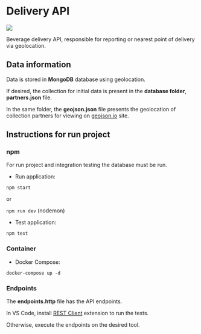 # Delivery API

![](https://github.com/yagoluiz/delivery-api/workflows/Docker%20Image%20CI/badge.svg)

Beverage delivery API, responsible for reporting or nearest point of delivery via geolocation.

## Data information

Data is stored in **MongoDB** database using geolocation.

If desired, the collection for initial data is present in the **database folder**, **partners.json** file.

In the same folder, the **geojson.json** file presents the geolocation of collection partners for viewing on [geojson.io](http://geojson.io/) site.

## Instructions for run project

### npm

For run project and integration testing the database must be run.

- Run application:

`npm start`

or

`npm run dev` (nodemon)

- Test application:

`npm test`

### Container

- Docker Compose:

`docker-compose up -d`

### Endpoints

The **endpoints.http** file has the API endpoints.

In VS Code, install [REST Client](https://marketplace.visualstudio.com/items?itemName=humao.rest-client) extension to run the tests.

Otherwise, execute the endpoints on the desired tool.

